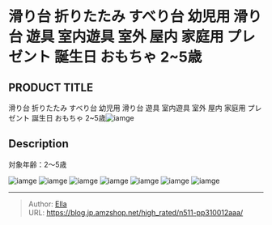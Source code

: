 # 滑り台  折りたたみ すべり台 幼児用 滑り台 遊具 室内遊具 室外 屋内 家庭用 プレゼント 誕生日 おもちゃ 2~5歳


## PRODUCT TITLE 

滑り台  折りたたみ すべり台 幼児用 滑り台 遊具 室内遊具 室外 屋内 家庭用 プレゼント 誕生日 おもちゃ 2~5歳![iamge](https://b2bfiles1.gigab2b.cn/image/wkseller/303/20230822_68fdf0b4aa33d99bfeca71be09124f5f.jpg)

## Description

対象年齢：2～5歳









![iamge](https://b2bfiles1.gigab2b.cn/image/wkseller/303/20230822_287b65751c5eb8f7e9f183ebad48943f.jpg)
![iamge](https://b2bfiles1.gigab2b.cn/image/wkseller/303/20230822_3e0f9026467fb3c0522ac4c59dfee832.jpg)
![iamge](https://b2bfiles1.gigab2b.cn/image/wkseller/303/20230822_6cac12c4918b011dd3d0b67bb193860c.jpg)
![iamge](https://b2bfiles1.gigab2b.cn/image/wkseller/303/20230822_b6a02367f67e82f7747c32254d2e3249.jpg)
![iamge](https://b2bfiles1.gigab2b.cn/image/wkseller/303/20230822_a2ea1da86e0f71d019f09e576ad019a6.jpg)
![iamge](https://b2bfiles1.gigab2b.cn/image/wkseller/303/20230822_bb8862d9b52261839422793baa2435bf.jpg)
![iamge](nan)


---

> Author: [Ella](https://blog.jp.amzshop.net/)  
> URL: https://blog.jp.amzshop.net/high_rated/n511-pp310012aaa/  

